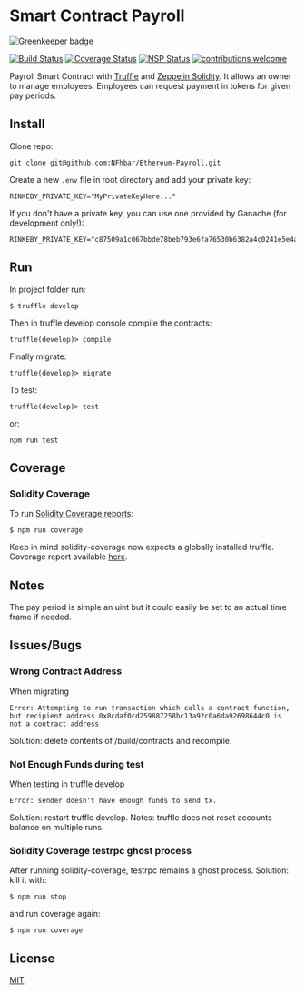 # Smart Contract Payroll

[![Greenkeeper badge](https://badges.greenkeeper.io/NFhbar/Ethereum-Payroll.svg)](https://greenkeeper.io/)

<div>

[![Build Status](https://travis-ci.org/NFhbar/Ethereum-Payroll.png?branch=master)](https://travis-ci.org/NFhbar/Ethereum-Payroll)
[![Coverage Status](https://coveralls.io/repos/github/NFhbar/Ethereum-Payroll/badge.svg?branch=master)](https://coveralls.io/github/NFhbar/Ethereum-Payroll?branch=master)
[![NSP Status](https://nodesecurity.io/orgs/nicolas-frega/projects/ae4d2b20-8bc2-42cd-bd8d-ca5f0942f3db/badge)](https://nodesecurity.io/orgs/nicolas-frega/projects/ae4d2b20-8bc2-42cd-bd8d-ca5f0942f3db)
[![contributions welcome](https://img.shields.io/badge/contributions-welcome-brightgreen.svg?style=flat)](https://github.com/NFhbar/payroll/issues)

</div>

Payroll Smart Contract with [Truffle](https://github.com/trufflesuite/truffle-core) and
[Zeppelin Solidity](https://github.com/OpenZeppelin/zeppelin-solidity). It allows an owner to
manage employees. Employees can request payment in tokens for given pay periods.

## Install
Clone repo:
```
git clone git@github.com:NFhbar/Ethereum-Payroll.git
```
Create a new ```.env``` file in root directory and add your private key:
```
RINKEBY_PRIVATE_KEY="MyPrivateKeyHere..."
```
If you don't have a private key, you can use one provided by Ganache (for development only!):
```
RINKEBY_PRIVATE_KEY="c87509a1c067bbde78beb793e6fa76530b6382a4c0241e5e4a9ec0a0f44dc0d3"
```

## Run
In project folder run:
```
$ truffle develop
```
Then in truffle develop console compile the contracts:
```
truffle(develop)> compile
```
Finally migrate:
```
truffle(develop)> migrate
```
To test:
```
truffle(develop)> test
```
or:
```
npm run test
```

## Coverage
### Solidity Coverage
To run [Solidity Coverage reports](https://github.com/sc-forks/solidity-coverage):
```
$ npm run coverage
```
Keep in mind solidity-coverage now expects a globally installed truffle.
Coverage report available [here](https://github.com/NFhbar/Ethereum-Payroll/blob/master/coverage).

## Notes
The pay period is simple an uint but it could easily be set to an actual time frame
if needed.

## Issues/Bugs
### Wrong Contract Address
When migrating
```
Error: Attempting to run transaction which calls a contract function, but recipient address 0x8cdaf0cd259887258bc13a92c0a6da92698644c0 is not a contract address
```
Solution: delete contents of /build/contracts and recompile.

### Not Enough Funds during test
When testing in truffle develop
```
Error: sender doesn't have enough funds to send tx.
```
Solution: restart truffle develop.
Notes: truffle does not reset accounts balance on multiple runs.

### Solidity Coverage testrpc ghost process
After running solidity-coverage, testrpc remains a ghost process.
Solution: kill it with:
```
$ npm run stop
```
and run coverage again:
```
$ npm run coverage
```

## License
[MIT](https://github.com/OpenZeppelin/zeppelin-solidity/blob/master/LICENSE)
